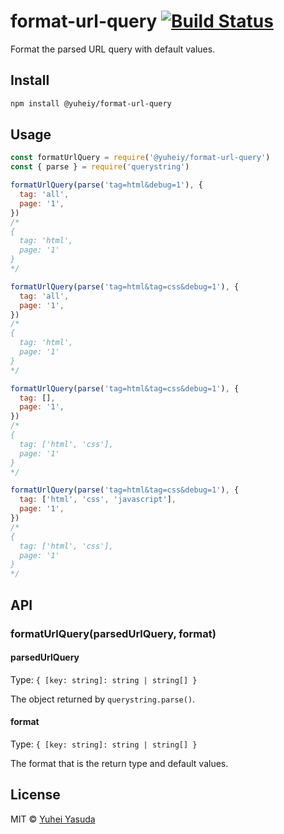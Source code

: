 # format-url-query [![Build Status](https://travis-ci.com/yuheiy/format-url-query.svg?branch=master)](https://travis-ci.com/yuheiy/format-url-query)

Format the parsed URL query with default values.

## Install

```sh
npm install @yuheiy/format-url-query
```

## Usage

```js
const formatUrlQuery = require('@yuheiy/format-url-query')
const { parse } = require('querystring')

formatUrlQuery(parse('tag=html&debug=1'), {
  tag: 'all',
  page: '1',
})
/*
{
  tag: 'html',
  page: '1'
}
*/

formatUrlQuery(parse('tag=html&tag=css&debug=1'), {
  tag: 'all',
  page: '1',
})
/*
{
  tag: 'html',
  page: '1'
}
*/

formatUrlQuery(parse('tag=html&tag=css&debug=1'), {
  tag: [],
  page: '1',
})
/*
{
  tag: ['html', 'css'],
  page: '1'
}
*/

formatUrlQuery(parse('tag=html&tag=css&debug=1'), {
  tag: ['html', 'css', 'javascript'],
  page: '1',
})
/*
{
  tag: ['html', 'css'],
  page: '1'
}
*/
```

## API

### formatUrlQuery(parsedUrlQuery, format)

#### parsedUrlQuery

Type: `{ [key: string]: string | string[] }`

The object returned by `querystring.parse()`.

#### format

Type: `{ [key: string]: string | string[] }`

The format that is the return type and default values.

## License

MIT © [Yuhei Yasuda](https://github.com/yuheiy)
